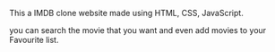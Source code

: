 This a IMDB clone website made using HTML, CSS, JavaScript.

you can search the movie that you want and even add movies to your Favourite list.